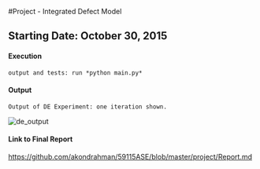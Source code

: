 #Project - Integrated Defect Model

## Starting Date: October 30, 2015

#### Execution 
    output and tests: run *python main.py* 



   
#### Output
`Output of DE Experiment: one iteration shown.`

![de_output](output/de_output.png.png?raw=true=100x80)


#### Link to Final Report
https://github.com/akondrahman/59115ASE/blob/master/project/Report.md  
	

